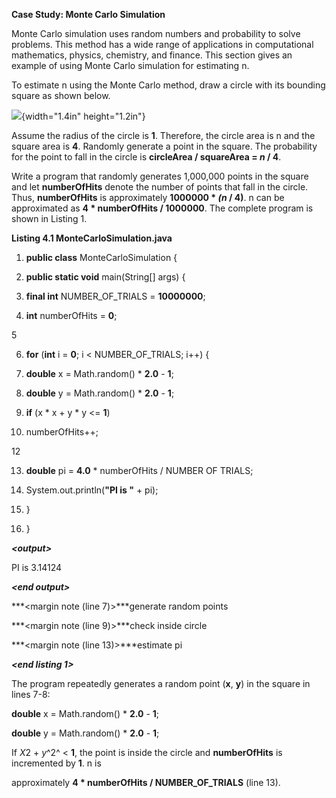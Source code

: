 **Case Study: Monte Carlo Simulation**

Monte Carlo simulation uses random numbers and probability to solve
problems. This method has a wide range of applications in computational
mathematics, physics, chemistry, and finance. This section gives an
example of using Monte Carlo simulation for estimating n.

To estimate n using the Monte Carlo method, draw a circle with its
bounding square as shown below.

![](media/image1.jpeg){width="1.4in" height="1.2in"}

Assume the radius of the circle is **1**. Therefore, the circle area is
n and the square area is **4**. Randomly generate a point in the square.
The probability for the point to fall in the circle is **circleArea /
squareArea = *n* / 4**.

Write a program that randomly generates 1,000,000 points in the square
and let **numberOfHits** denote the number of points that fall in the
circle. Thus, **numberOfHits** is approximately **1000000 \* *(n* /
4)**. n can be approximated as **4 \* numberOfHits / 1000000**. The
complete program is shown in Listing 1.

**Listing 4.1 MonteCarloSimulation.java**

1.  **public class** MonteCarloSimulation {

2.  **public static void** main(String\[\] args) {

3.  **final int** NUMBER_OF_TRIALS = **10000000**;

4.  **int** numberOfHits = **0**;

5

6.  **for** (**int** i = **0**; i \< NUMBER_OF_TRIALS; i++) {

7.  **double** x = Math.random() \* **2.0** - **1**;

8.  **double** y = Math.random() \* **2.0** - **1**;

9.  **if** (x \* x + y \* y \<= **1**)

10. numberOfHits++;

12

13. **double** pi = **4.0** \* numberOfHits / NUMBER OF TRIALS;

14. System.out.println(**\"PI is \"** + pi);

15. }

16. }

***\<output\>***

PI is 3.14124

***\<end output\>***

***\<margin note (line 7)\>***generate random points

***\<margin note (line 9)\>***check inside circle

***\<margin note (line 13)\>***estimate pi

***\<end listing 1\>***

The program repeatedly generates a random point (**x**, **y**) in the
square in lines 7-8:

**double** x = Math.random() \* **2.0** - **1**;

**double** y = Math.random() \* **2.0** - **1**;

If *X*2 + *y*^2^ \< **1**, the point is inside the circle and
**numberOfHits** is incremented by **1**. n is

approximately **4 \* numberOfHits / NUMBER_OF_TRIALS** (line 13).
